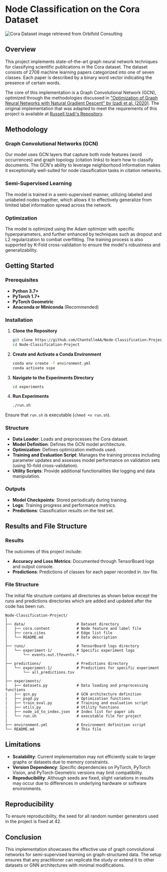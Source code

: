 # Node Classification on the Cora Dataset

![Cora Dataset image retrieved from Orbifold Consulting](https://github.com/ChantelleAA/Node-Classification-Project/assets/115734837/9e23519d-edbc-420b-bf2e-425078a42bf4)

## Overview

This project implements state-of-the-art graph neural network techniques for classifying scientific publications in the Cora dataset. The dataset consists of 2708 machine learning papers categorized into one of seven classes. Each paper is described by a binary word vector indicating the presence of certain words.

The core of this implementation is a Graph Convolutional Network (GCN), optimized through the methodologies discussed in ["Optimization of Graph Neural Networks with Natural Gradient Descent" by Izadi et al. (2020)](https://arxiv.org/pdf/2008.09624v1.pdf). The original implementation that was adapted to meet the requirements of this project is available at [Russell Izadi's Repository](https://github.com/russellizadi/ssp).

## Methodology

### Graph Convolutional Networks (GCN)

Our model uses GCN layers that capture both node features (word occurrences) and graph topology (citation links) to learn how to classify documents. The GCN's ability to leverage neighborhood information makes it exceptionally well-suited for node classification tasks in citation networks.

### Semi-Supervised Learning

The model is trained in a semi-supervised manner, utilizing labeled and unlabeled nodes together, which allows it to effectively generalize from limited label information spread across the network.

### Optimization

The model is optimized using the Adam optimizer with specific hyperparameters, and further enhanced by techniques such as dropout and L2 regularization to combat overfitting. The training process is also supported by K-Fold cross-validation to ensure the model's robustness and generalizability.

## Getting Started

### Prerequisites

- **Python 3.7+**
- **PyTorch 1.7+**
- **PyTorch Geometric**
- **Anaconda or Miniconda** (Recommended)

### Installation

1. **Clone the Repository**
   ```bash
   git clone https://github.com/ChantelleAA/Node-Classification-Project
   cd Node-Classification-Project
   ```

2. **Create and Activate a Conda Environment**
   ```bash
   conda env create -f environment.yml
   conda activate sspe
   ```

3. **Navigate to the Experiments Directory**
   ```bash
   cd experiments
   ```

4. **Run Experiments**
   ```bash
   ./run.sh
   ```

Ensure that `run.sh` is executable (`chmod +x run.sh`).

### Structure

- **Data Loader**: Loads and preprocesses the Cora dataset.
- **Model Definition**: Defines the GCN model architecture.
- **Optimization**: Defines optimization methods used.
- **Training and Evaluation Script**: Manages the training process including parameter updates and assesses model performance on validation sets (using 10-fold cross-validation).
- **Utility Scripts**: Provide additional functionalities like logging and data manipulation.

### Outputs

- **Model Checkpoints**: Stored periodically during training.
- **Logs**: Training progress and performance metrics.
- **Predictions**: Classification results on the test set.

## Results and File Structure

### Results

The outcomes of this project include:
- **Accuracy and Loss Metrics**: Documented through TensorBoard logs and output console.
- **Predictions**: Predictions of classes for each paper recorded in .tsv file.

### File Structure

The initial file structure contains all directories as shown below except the runs and predictions directories which are added and updated after the code has been run.

```
Node-Classification-Project/
│
├── data/                       # Dataset directory
│   ├── cora.content            # Node feature and label file
│   ├── cora.cites              # Edge list file
│   └── README.md               # Data description
│
├── runs/                       # TensorBoard logs directory
│   └── experiment-1/           # Specific experiment logs
│       └── events.out.tfevents.*
│
├── predictions/                # Predictions directory
│   └── experiment-1/           # Predictions for specific experiment
│       └── all_predictions.tsv
│
├── experiments/
|   ├── datasets.py             # Data loading and preprocessing functions
|   ├── gcn.py                  # GCN architecture definition
|   ├── psgd.py                 # Optimization functions
|   ├── train_eval.py           # Training and evaluation script
|   ├── utils.py                # Utility functions
|   ├── node_id_to_index.json   # Index list for paper ids
│   └── run.sh                  # executable file for project
|
├── environment.yml             # Environment definition script
└── README.md                   # This file

```

## Limitations

- **Scalability**: Current implementation may not efficiently scale to larger graphs or datasets due to memory constraints.
- **Version Dependency**: Specific dependencies on PyTorch, PyTorch Vision, and PyTorch Geometric versions may limit compatibility.
- **Reproducibility**: Although seeds are fixed, slight variations in results may occur due to differences in underlying hardware or software environments.

## Reproducibility

To ensure reproducibility, the seed for all random number generators used in the project is fixed at 42.

## Conclusion

This implementation showcases the effective use of graph convolutional networks for semi-supervised learning on graph-structured data. The setup ensures that any practitioner can replicate the study or extend it to other datasets  or GNN architectures with minimal modifications.
